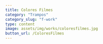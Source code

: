 ```yaml
---
title: Colores Filmes
category: "Trampos"
category_slug: "f-work"
type: content
image: assets/img/works/coloresfilmes.jpg
button_url: /ColoresFilmes
---
```

